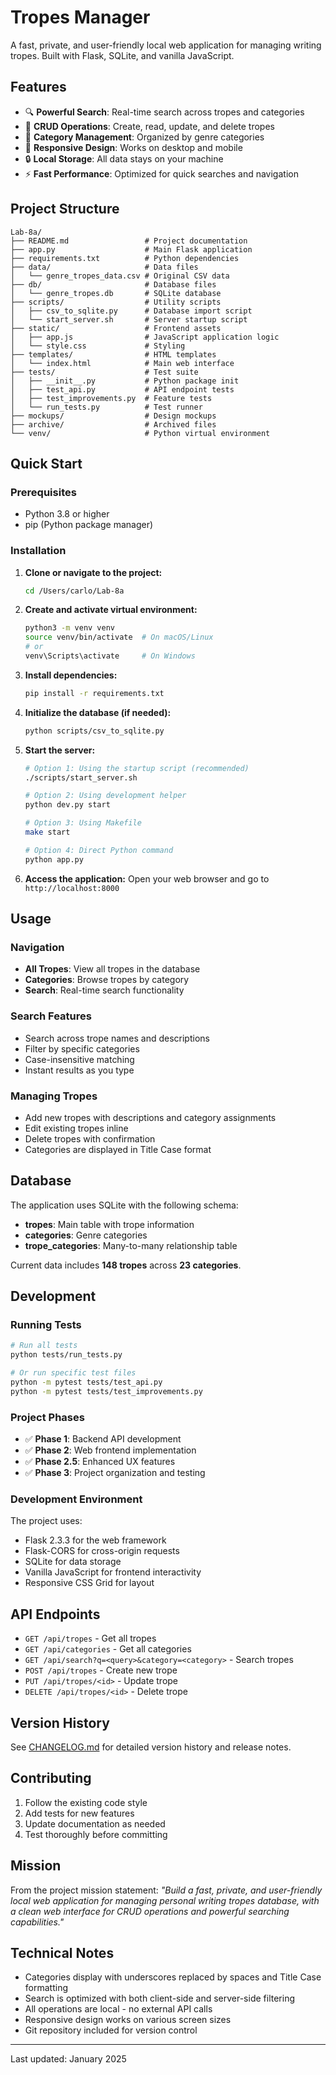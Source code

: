 # Tropes Manager

A fast, private, and user-friendly local web application for managing writing tropes. Built with Flask, SQLite, and vanilla JavaScript.

## Features

- 🔍 **Powerful Search**: Real-time search across tropes and categories
- 📝 **CRUD Operations**: Create, read, update, and delete tropes
- 🎯 **Category Management**: Organized by genre categories
- 📱 **Responsive Design**: Works on desktop and mobile
- 🔒 **Local Storage**: All data stays on your machine
- ⚡ **Fast Performance**: Optimized for quick searches and navigation

## Project Structure

```
Lab-8a/
├── README.md                 # Project documentation
├── app.py                    # Main Flask application
├── requirements.txt          # Python dependencies
├── data/                     # Data files
│   └── genre_tropes_data.csv # Original CSV data
├── db/                       # Database files
│   └── genre_tropes.db       # SQLite database
├── scripts/                  # Utility scripts
│   ├── csv_to_sqlite.py      # Database import script
│   └── start_server.sh       # Server startup script
├── static/                   # Frontend assets
│   ├── app.js                # JavaScript application logic
│   └── style.css             # Styling
├── templates/                # HTML templates
│   └── index.html            # Main web interface
├── tests/                    # Test suite
│   ├── __init__.py           # Python package init
│   ├── test_api.py           # API endpoint tests
│   ├── test_improvements.py  # Feature tests
│   └── run_tests.py          # Test runner
├── mockups/                  # Design mockups
├── archive/                  # Archived files
└── venv/                     # Python virtual environment
```

## Quick Start

### Prerequisites

- Python 3.8 or higher
- pip (Python package manager)

### Installation

1. **Clone or navigate to the project:**
   ```bash
   cd /Users/carlo/Lab-8a
   ```

2. **Create and activate virtual environment:**
   ```bash
   python3 -m venv venv
   source venv/bin/activate  # On macOS/Linux
   # or
   venv\Scripts\activate     # On Windows
   ```

3. **Install dependencies:**
   ```bash
   pip install -r requirements.txt
   ```

4. **Initialize the database (if needed):**
   ```bash
   python scripts/csv_to_sqlite.py
   ```

5. **Start the server:**
   ```bash
   # Option 1: Using the startup script (recommended)
   ./scripts/start_server.sh
   
   # Option 2: Using development helper
   python dev.py start
   
   # Option 3: Using Makefile
   make start
   
   # Option 4: Direct Python command
   python app.py
   ```

6. **Access the application:**
   Open your web browser and go to `http://localhost:8000`

## Usage

### Navigation
- **All Tropes**: View all tropes in the database
- **Categories**: Browse tropes by category
- **Search**: Real-time search functionality

### Search Features
- Search across trope names and descriptions
- Filter by specific categories
- Case-insensitive matching
- Instant results as you type

### Managing Tropes
- Add new tropes with descriptions and category assignments
- Edit existing tropes inline
- Delete tropes with confirmation
- Categories are displayed in Title Case format

## Database

The application uses SQLite with the following schema:

- **tropes**: Main table with trope information
- **categories**: Genre categories
- **trope_categories**: Many-to-many relationship table

Current data includes **148 tropes** across **23 categories**.

## Development

### Running Tests
```bash
# Run all tests
python tests/run_tests.py

# Or run specific test files
python -m pytest tests/test_api.py
python -m pytest tests/test_improvements.py
```

### Project Phases
- ✅ **Phase 1**: Backend API development
- ✅ **Phase 2**: Web frontend implementation  
- ✅ **Phase 2.5**: Enhanced UX features
- ✅ **Phase 3**: Project organization and testing

### Development Environment
The project uses:
- Flask 2.3.3 for the web framework
- Flask-CORS for cross-origin requests
- SQLite for data storage
- Vanilla JavaScript for frontend interactivity
- Responsive CSS Grid for layout

## API Endpoints

- `GET /api/tropes` - Get all tropes
- `GET /api/categories` - Get all categories
- `GET /api/search?q=<query>&category=<category>` - Search tropes
- `POST /api/tropes` - Create new trope
- `PUT /api/tropes/<id>` - Update trope
- `DELETE /api/tropes/<id>` - Delete trope

## Version History

See [CHANGELOG.md](CHANGELOG.md) for detailed version history and release notes.

## Contributing

1. Follow the existing code style
2. Add tests for new features
3. Update documentation as needed
4. Test thoroughly before committing

## Mission

From the project mission statement: *"Build a fast, private, and user-friendly local web application for managing personal writing tropes database, with a clean web interface for CRUD operations and powerful searching capabilities."*

## Technical Notes

- Categories display with underscores replaced by spaces and Title Case formatting
- Search is optimized with both client-side and server-side filtering
- All operations are local - no external API calls
- Responsive design works on various screen sizes
- Git repository included for version control

---

Last updated: January 2025